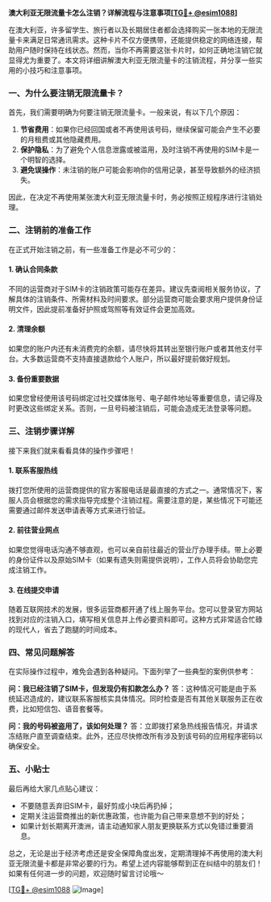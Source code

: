 **澳大利亚无限流量卡怎么注销？详解流程与注意事项[[TG💪+ @esim1088](https://t.me/s/esim1088)]**

在澳大利亚，许多留学生、旅行者以及长期居住者都会选择购买一张本地的无限流量卡来满足日常通讯需求。这种卡片不仅方便携带，还能提供稳定的网络连接，帮助用户随时保持在线状态。然而，当你不再需要这张卡片时，如何正确地注销它就显得尤为重要了。本文将详细讲解澳大利亚无限流量卡的注销流程，并分享一些实用的小技巧和注意事项。

### 一、为什么要注销无限流量卡？

首先，我们需要明确为何要注销无限流量卡。一般来说，有以下几个原因：

1. **节省费用**：如果你已经回国或者不再使用该号码，继续保留可能会产生不必要的月租费或其他隐藏费用。
2. **保护隐私**：为了避免个人信息泄露或被滥用，及时注销不再使用的SIM卡是一个明智的选择。
3. **避免误操作**：未注销的账户可能会影响你的信用记录，甚至导致额外的经济损失。

因此，在决定不再使用某张澳大利亚无限流量卡时，务必按照正规程序进行注销处理。

### 二、注销前的准备工作

在正式开始注销之前，有一些准备工作是必不可少的：

#### 1. 确认合同条款
不同的运营商对于SIM卡的注销政策可能存在差异。建议先查阅相关服务协议，了解具体的注销条件、所需材料及时间要求。部分运营商可能会要求用户提供身份证明文件，因此提前准备好护照或驾照等有效证件会更加高效。

#### 2. 清理余额
如果您的账户内还有未消费完的余额，请尽快将其转出至银行账户或者其他支付平台。大多数运营商不支持直接退款给个人账户，所以最好提前做好规划。

#### 3. 备份重要数据
如果您曾经使用该号码绑定过社交媒体账号、电子邮件地址等重要信息，请记得及时更改这些绑定关系。否则，一旦号码被注销后，可能会造成无法登录等问题。

### 三、注销步骤详解

接下来我们就来看看具体的操作步骤吧！

#### 1. 联系客服热线
拨打您所使用的运营商提供的官方客服电话是最直接的方式之一。通常情况下，客服人员会根据您的需求指导完成整个注销过程。需要注意的是，某些情况下可能还需要通过邮件发送申请表等方式来进行验证。

#### 2. 前往营业网点
如果您觉得电话沟通不够直观，也可以亲自前往最近的营业厅办理手续。带上必要的身份证件以及原始SIM卡（如果有遗失则需提供说明），工作人员将会协助您完成注销工作。

#### 3. 在线提交申请
随着互联网技术的发展，很多运营商都开通了线上服务平台。您可以登录官方网站找到对应的注销入口，填写相关信息并上传必要资料即可。这种方式非常适合忙碌的现代人，省去了跑腿的时间成本。

### 四、常见问题解答

在实际操作过程中，难免会遇到各种疑问。下面列举了一些典型的案例供参考：

**问：我已经注销了SIM卡，但发现仍有扣款怎么办？**
答：这种情况可能是由于系统延迟造成的，建议联系客服核实具体情况。同时检查是否有其他关联服务正在收费，比如短信包、语音套餐等。

**问：我的号码被盗用了，该如何处理？**
答：立即拨打紧急热线报告情况，并请求冻结账户直至调查结束。此外，还应尽快修改所有涉及到该号码的应用程序密码以确保安全。

### 五、小贴士

最后再给大家几点贴心建议：

- 不要随意丢弃旧SIM卡，最好剪成小块后再扔掉；
- 定期关注运营商推出的新优惠政策，也许能为自己带来意想不到的好处；
- 如果计划长期离开澳洲，请主动通知家人朋友更换联系方式以免错过重要消息。

总之，无论是出于经济考虑还是安全保障角度出发，定期清理掉不再使用的澳大利亚无限流量卡都是非常必要的行为。希望上述内容能够帮到正在纠结中的朋友们！如果有任何进一步的问题，欢迎随时留言讨论哦～

[[TG💪+ @esim1088](https://t.me/s/esim1088) ![Image](https://i.postimg.cc/4NQfJmqS/Snipaste-2025-05-13-00-14-12.png)]
